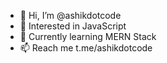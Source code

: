 - 👋 Hi, I’m @ashikdotcode
- 👀 Interested in JavaScript
- 🌱 Currently learning MERN Stack
- 📫 Reach me t.me/ashikdotcode 

<!---
ashikdotcode/ashikdotcode is a ✨ special ✨ repository because its `README.md` (this file) appears on your GitHub profile.
You can click the Preview link to take a look at your changes.
--->
